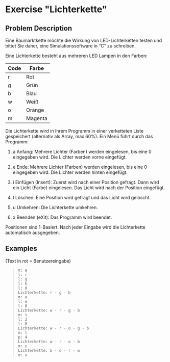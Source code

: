 # Exercise "Lichterkette"

## Problem Description

Eine Baumarktkette möchte die Wirkung von LED-Lichterketten testen und bittet Sie daher, eine Simulationssoftware in “C” zu schreiben.

Eine Lichterkette besteht aus mehreren LED Lampen in den Farben:

| Code | Farbe   |
|------|---------|
| r    | Rot     |
| g    | Grün    |
| b    | Blau    |
| w    | Weiß    |
| o    | Orange  |
| m    | Magenta |


Die Lichterkette wird in Ihrem Programm in einer verketteten Liste gespeichert (alternativ als Array, max 60%).
Ein Menü führt durch das Programm:

1. a Anfang:
Mehrere Lichter (Farben) werden eingelesen, bis eine 0 eingegeben wird. Die Lichter werden vorne eingefügt.

2. e Ende:
Mehrere Lichter (Farben) werden eingelesen, bis eine 0 eingegeben wird. Die Lichter werden
hinten eingefügt.

3. i Einfügen (Insert):
Zuerst wird nach einer Position gefragt. Dann wird ein Licht (Farbe) eingelesen. Das Licht wird nach der Position eingefügt.

4. l Löschen:
Eine Position wird gefragt und das Licht wird gelöscht.

5. u Umkehren:
Die Lichterkette umkehren.

6. x Beenden (eXit):
Das Programm wird beendet.

Positionen sind 1-Basiert. Nach jeder Eingabe wird die Lichterkette automatisch ausgegeben.


## Examples
(Text in rot = Benutzereingabe)

> ~~~~~~~~~~~~~~~~~~~~~~~~~~~~~~~~~~~~~~~~~~~~~~~~
> m: e
> l: r
> l: g
> l: b
> l: 0
> Lichterkette: r - g - b
> m: a
> l: w
> l: 0
> Lichterkette: w - r - g - b
> m: i
> l: 2
> l: 0
> Lichterkette: w - r - o - g - b
> m: l
> p: 4
> Lichterkette: w - r - o - b
> m: u
> Lichterkette: b - o - r - w
> m: x
> ~~~~~~~~~~~~~~~~~~~~~~~~~~~~~~~~~~~~~~~~~~~~~~~~~~~~~~~~





